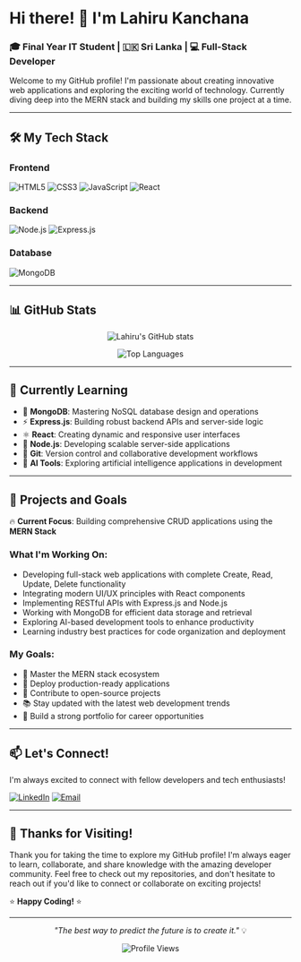 # Hi there! 👋 I'm Lahiru Kanchana

### 🎓 Final Year IT Student | 🇱🇰 Sri Lanka | 💻 Full-Stack Developer

Welcome to my GitHub profile! I'm passionate about creating innovative web applications and exploring the exciting world of technology. Currently diving deep into the MERN stack and building my skills one project at a time.

---

## 🛠️ **My Tech Stack**

### Frontend
![HTML5](https://img.shields.io/badge/HTML5-E34F26?style=for-the-badge&logo=html5&logoColor=white)
![CSS3](https://img.shields.io/badge/CSS3-1572B6?style=for-the-badge&logo=css3&logoColor=white)
![JavaScript](https://img.shields.io/badge/JavaScript-F7DF1E?style=for-the-badge&logo=javascript&logoColor=black)
![React](https://img.shields.io/badge/React-20232A?style=for-the-badge&logo=react&logoColor=61DAFB)

### Backend
![Node.js](https://img.shields.io/badge/Node.js-43853D?style=for-the-badge&logo=node.js&logoColor=white)
![Express.js](https://img.shields.io/badge/Express.js-404D59?style=for-the-badge&logo=express&logoColor=white)

### Database
![MongoDB](https://img.shields.io/badge/MongoDB-4EA94B?style=for-the-badge&logo=mongodb&logoColor=white)

---

## 📊 **GitHub Stats**

<div align="center">
  
![Lahiru's GitHub stats](https://github-readme-stats.vercel.app/api?username=Lahiru2000&show_icons=true&theme=dark&count_private=true)

![Top Languages](https://github-readme-stats.vercel.app/api/top-langs/?username=Lahiru2000&layout=compact&theme=dark)

</div>

---

## 🌱 **Currently Learning**

- 🍃 **MongoDB**: Mastering NoSQL database design and operations
- ⚡ **Express.js**: Building robust backend APIs and server-side logic
- ⚛️ **React**: Creating dynamic and responsive user interfaces
- 🚀 **Node.js**: Developing scalable server-side applications
- 🔧 **Git**: Version control and collaborative development workflows
- 🤖 **AI Tools**: Exploring artificial intelligence applications in development

---

## 🎯 **Projects and Goals**

🔥 **Current Focus**: Building comprehensive CRUD applications using the **MERN Stack**

### What I'm Working On:
- Developing full-stack web applications with complete Create, Read, Update, Delete functionality
- Integrating modern UI/UX principles with React components
- Implementing RESTful APIs with Express.js and Node.js
- Working with MongoDB for efficient data storage and retrieval
- Exploring AI-based development tools to enhance productivity
- Learning industry best practices for code organization and deployment

### My Goals:
- 🎯 Master the MERN stack ecosystem
- 🚀 Deploy production-ready applications
- 🤝 Contribute to open-source projects
- 📚 Stay updated with the latest web development trends
- 💼 Build a strong portfolio for career opportunities

---

## 📫 **Let's Connect!**

I'm always excited to connect with fellow developers and tech enthusiasts!

[![LinkedIn](https://img.shields.io/badge/LinkedIn-0077B5?style=for-the-badge&logo=linkedin&logoColor=white)](https://linkedin.com/in/YOUR_LINKEDIN_USERNAME)
[![Email](https://img.shields.io/badge/Email-D14836?style=for-the-badge&logo=gmail&logoColor=white)](mailto:your.email@example.com)

---

## 🙏 **Thanks for Visiting!**

Thank you for taking the time to explore my GitHub profile! I'm always eager to learn, collaborate, and share knowledge with the amazing developer community. Feel free to check out my repositories, and don't hesitate to reach out if you'd like to connect or collaborate on exciting projects!

⭐ **Happy Coding!** ⭐

---

<div align="center">
  
*"The best way to predict the future is to create it."* 💡

![Profile Views](https://komarev.com/ghpvc/?username=YOUR_USERNAME&color=blue&style=flat-square)

</div>
